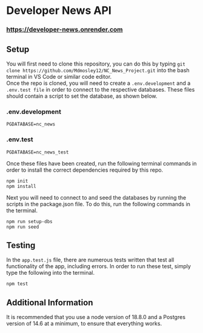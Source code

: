 # **Developer News API**

### https://developer-news.onrender.com

## Setup

You will first need to clone this repository, you can do this by typing `git clone https://github.com/Mdmosley12/NC_News_Project.git` into the bash terminal in VS Code or similar code editor.  
Once the repo is cloned, you will need to create a `.env.development` and a `.env.test file` in order to connect to the respective databases. These files should contain a script to set the database, as shown below.  

### .env.development ###
```
PGDATABASE=nc_news
```
### .env.test ###
```
PGDATABASE=nc_news_test
```

Once these files have been created, run the following terminal commands in order to install the correct dependencies required by this repo.
```
npm init
npm install
```

Next you will need to connect to and seed the databases by running the scripts in the package.json file. To do this, run the following commands in the terminal.
```
npm run setup-dbs
npm run seed
```

## Testing

In the `app.test.js` file, there are numerous tests written that test all functionality of the app, including errors. In order to run these test, simply type the following into the terminal.
```
npm test
```
## Additional Information

It is recommended that you use a node version of 18.8.0 and a Postgres version of 14.6 at a minimum, to ensure that everything works.
